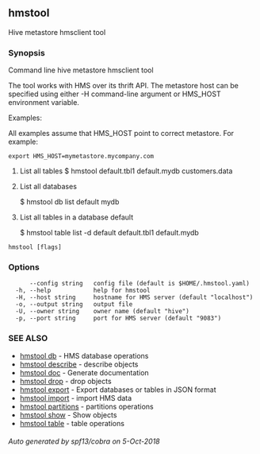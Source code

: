 ## hmstool

Hive metastore hmsclient tool

### Synopsis

Command line hive metastore hmsclient tool

The tool works with HMS over its thrift API. The metastore host can be specified
using either -H command-line argument or HMS_HOST environment variable.

Examples:

All examples assume that HMS_HOST point to correct metastore. For example:

	export HMS_HOST=mymetastore.mycompany.com

1. List all tables
	$ hmstool
	default.tbl1
	default.mydb
	customers.data

2. List all databases

	$ hmstool db list
	default
	mydb

3. List all tables in a database default

	$ hmstool table list -d default
	default.tbl1
	default.mydb


```
hmstool [flags]
```

### Options

```
      --config string   config file (default is $HOME/.hmstool.yaml)
  -h, --help            help for hmstool
  -H, --host string     hostname for HMS server (default "localhost")
  -o, --output string   output file
  -U, --owner string    owner name (default "hive")
  -p, --port string     port for HMS server (default "9083")
```

### SEE ALSO

* [hmstool db](hmstool_db.md)	 - HMS database operations
* [hmstool describe](hmstool_describe.md)	 - describe objects
* [hmstool doc](hmstool_doc.md)	 - Generate documentation
* [hmstool drop](hmstool_drop.md)	 - drop objects
* [hmstool export](hmstool_export.md)	 - Export databases or tables in JSON format
* [hmstool import](hmstool_import.md)	 - import HMS data
* [hmstool partitions](hmstool_partitions.md)	 - partitions operations
* [hmstool show](hmstool_show.md)	 - Show objects
* [hmstool table](hmstool_table.md)	 - table operations

###### Auto generated by spf13/cobra on 5-Oct-2018
